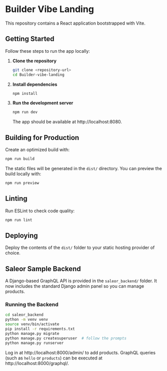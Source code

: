 # Builder Vibe Landing

This repository contains a React application bootstrapped with Vite.

## Getting Started

Follow these steps to run the app locally:

1. **Clone the repository**
   ```bash
   git clone <repository-url>
   cd Builder-vibe-landing
   ```
2. **Install dependencies**
   ```bash
   npm install
   ```
3. **Run the development server**
   ```bash
   npm run dev
   ```
   The app should be available at http://localhost:8080.

## Building for Production

Create an optimized build with:

```bash
npm run build
```

The static files will be generated in the `dist/` directory. You can preview the build locally with:

```bash
npm run preview
```

## Linting

Run ESLint to check code quality:

```bash
npm run lint
```

## Deploying

Deploy the contents of the `dist/` folder to your static hosting provider of choice.


## Saleor Sample Backend

A Django-based GraphQL API is provided in the `saleor_backend/` folder. It now includes the standard Django admin panel so you can manage products.

### Running the Backend

```bash
cd saleor_backend
python -m venv venv
source venv/bin/activate
pip install -r requirements.txt
python manage.py migrate
python manage.py createsuperuser  # follow the prompts
python manage.py runserver
```

Log in at http://localhost:8000/admin/ to add products. GraphQL queries (such as `hello` or `products`) can be executed at http://localhost:8000/graphql/.
